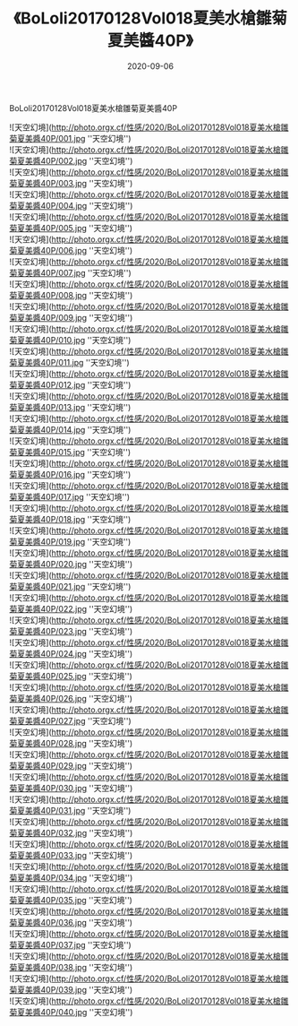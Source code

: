 ﻿---
layout: post
title:  《BoLoli20170128Vol018夏美水槍雛菊夏美醬40P》
date:   2020-09-06
img: http://photo.orgx.cf/性感/2020/BoLoli20170128Vol018夏美水槍雛菊夏美醬40P/000.jpg
tags: [美女, 清纯, 唯美]
---

BoLoli20170128Vol018夏美水槍雛菊夏美醬40P



![天空幻境](http://photo.orgx.cf/性感/2020/BoLoli20170128Vol018夏美水槍雛菊夏美醬40P/001.jpg ''天空幻境'') <br>
![天空幻境](http://photo.orgx.cf/性感/2020/BoLoli20170128Vol018夏美水槍雛菊夏美醬40P/002.jpg ''天空幻境'') <br>
![天空幻境](http://photo.orgx.cf/性感/2020/BoLoli20170128Vol018夏美水槍雛菊夏美醬40P/003.jpg ''天空幻境'') <br>
![天空幻境](http://photo.orgx.cf/性感/2020/BoLoli20170128Vol018夏美水槍雛菊夏美醬40P/004.jpg ''天空幻境'') <br>
![天空幻境](http://photo.orgx.cf/性感/2020/BoLoli20170128Vol018夏美水槍雛菊夏美醬40P/005.jpg ''天空幻境'') <br>
![天空幻境](http://photo.orgx.cf/性感/2020/BoLoli20170128Vol018夏美水槍雛菊夏美醬40P/006.jpg ''天空幻境'') <br>
![天空幻境](http://photo.orgx.cf/性感/2020/BoLoli20170128Vol018夏美水槍雛菊夏美醬40P/007.jpg ''天空幻境'') <br>
![天空幻境](http://photo.orgx.cf/性感/2020/BoLoli20170128Vol018夏美水槍雛菊夏美醬40P/008.jpg ''天空幻境'') <br>
![天空幻境](http://photo.orgx.cf/性感/2020/BoLoli20170128Vol018夏美水槍雛菊夏美醬40P/009.jpg ''天空幻境'') <br>
![天空幻境](http://photo.orgx.cf/性感/2020/BoLoli20170128Vol018夏美水槍雛菊夏美醬40P/010.jpg ''天空幻境'') <br>
![天空幻境](http://photo.orgx.cf/性感/2020/BoLoli20170128Vol018夏美水槍雛菊夏美醬40P/011.jpg ''天空幻境'') <br>
![天空幻境](http://photo.orgx.cf/性感/2020/BoLoli20170128Vol018夏美水槍雛菊夏美醬40P/012.jpg ''天空幻境'') <br>
![天空幻境](http://photo.orgx.cf/性感/2020/BoLoli20170128Vol018夏美水槍雛菊夏美醬40P/013.jpg ''天空幻境'') <br>
![天空幻境](http://photo.orgx.cf/性感/2020/BoLoli20170128Vol018夏美水槍雛菊夏美醬40P/014.jpg ''天空幻境'') <br>
![天空幻境](http://photo.orgx.cf/性感/2020/BoLoli20170128Vol018夏美水槍雛菊夏美醬40P/015.jpg ''天空幻境'') <br>
![天空幻境](http://photo.orgx.cf/性感/2020/BoLoli20170128Vol018夏美水槍雛菊夏美醬40P/016.jpg ''天空幻境'') <br>
![天空幻境](http://photo.orgx.cf/性感/2020/BoLoli20170128Vol018夏美水槍雛菊夏美醬40P/017.jpg ''天空幻境'') <br>
![天空幻境](http://photo.orgx.cf/性感/2020/BoLoli20170128Vol018夏美水槍雛菊夏美醬40P/018.jpg ''天空幻境'') <br>
![天空幻境](http://photo.orgx.cf/性感/2020/BoLoli20170128Vol018夏美水槍雛菊夏美醬40P/019.jpg ''天空幻境'') <br>
![天空幻境](http://photo.orgx.cf/性感/2020/BoLoli20170128Vol018夏美水槍雛菊夏美醬40P/020.jpg ''天空幻境'') <br>
![天空幻境](http://photo.orgx.cf/性感/2020/BoLoli20170128Vol018夏美水槍雛菊夏美醬40P/021.jpg ''天空幻境'') <br>
![天空幻境](http://photo.orgx.cf/性感/2020/BoLoli20170128Vol018夏美水槍雛菊夏美醬40P/022.jpg ''天空幻境'') <br>
![天空幻境](http://photo.orgx.cf/性感/2020/BoLoli20170128Vol018夏美水槍雛菊夏美醬40P/023.jpg ''天空幻境'') <br>
![天空幻境](http://photo.orgx.cf/性感/2020/BoLoli20170128Vol018夏美水槍雛菊夏美醬40P/024.jpg ''天空幻境'') <br>
![天空幻境](http://photo.orgx.cf/性感/2020/BoLoli20170128Vol018夏美水槍雛菊夏美醬40P/025.jpg ''天空幻境'') <br>
![天空幻境](http://photo.orgx.cf/性感/2020/BoLoli20170128Vol018夏美水槍雛菊夏美醬40P/026.jpg ''天空幻境'') <br>
![天空幻境](http://photo.orgx.cf/性感/2020/BoLoli20170128Vol018夏美水槍雛菊夏美醬40P/027.jpg ''天空幻境'') <br>
![天空幻境](http://photo.orgx.cf/性感/2020/BoLoli20170128Vol018夏美水槍雛菊夏美醬40P/028.jpg ''天空幻境'') <br>
![天空幻境](http://photo.orgx.cf/性感/2020/BoLoli20170128Vol018夏美水槍雛菊夏美醬40P/029.jpg ''天空幻境'') <br>
![天空幻境](http://photo.orgx.cf/性感/2020/BoLoli20170128Vol018夏美水槍雛菊夏美醬40P/030.jpg ''天空幻境'') <br>
![天空幻境](http://photo.orgx.cf/性感/2020/BoLoli20170128Vol018夏美水槍雛菊夏美醬40P/031.jpg ''天空幻境'') <br>
![天空幻境](http://photo.orgx.cf/性感/2020/BoLoli20170128Vol018夏美水槍雛菊夏美醬40P/032.jpg ''天空幻境'') <br>
![天空幻境](http://photo.orgx.cf/性感/2020/BoLoli20170128Vol018夏美水槍雛菊夏美醬40P/033.jpg ''天空幻境'') <br>
![天空幻境](http://photo.orgx.cf/性感/2020/BoLoli20170128Vol018夏美水槍雛菊夏美醬40P/034.jpg ''天空幻境'') <br>
![天空幻境](http://photo.orgx.cf/性感/2020/BoLoli20170128Vol018夏美水槍雛菊夏美醬40P/035.jpg ''天空幻境'') <br>
![天空幻境](http://photo.orgx.cf/性感/2020/BoLoli20170128Vol018夏美水槍雛菊夏美醬40P/036.jpg ''天空幻境'') <br>
![天空幻境](http://photo.orgx.cf/性感/2020/BoLoli20170128Vol018夏美水槍雛菊夏美醬40P/037.jpg ''天空幻境'') <br>
![天空幻境](http://photo.orgx.cf/性感/2020/BoLoli20170128Vol018夏美水槍雛菊夏美醬40P/038.jpg ''天空幻境'') <br>
![天空幻境](http://photo.orgx.cf/性感/2020/BoLoli20170128Vol018夏美水槍雛菊夏美醬40P/039.jpg ''天空幻境'') <br>
![天空幻境](http://photo.orgx.cf/性感/2020/BoLoli20170128Vol018夏美水槍雛菊夏美醬40P/040.jpg ''天空幻境'') <br>